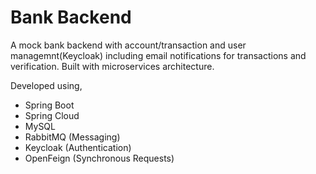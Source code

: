 # Bank Backend

A mock bank backend with account/transaction and user managemnt(Keycloak) including email notifications for transactions and verification. Built with microservices architecture.

Developed using,
- Spring Boot 
- Spring Cloud
- MySQL
- RabbitMQ (Messaging)
- Keycloak (Authentication)
- OpenFeign (Synchronous Requests)
